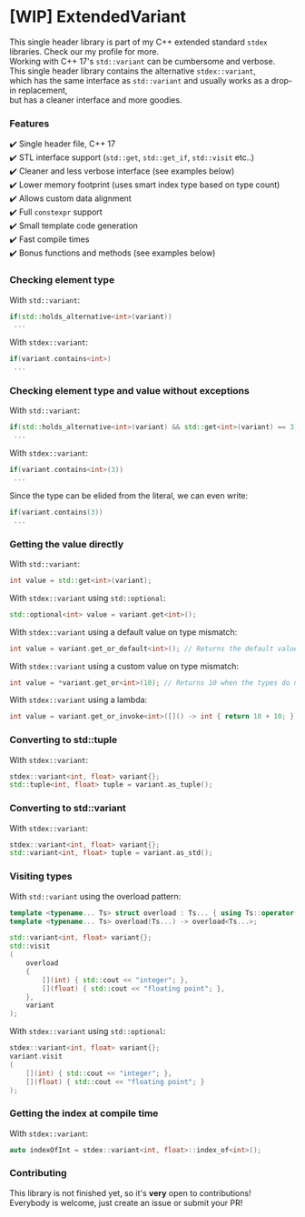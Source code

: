 # [WIP] ExtendedVariant
This single header library is part of my C++ extended standard ```stdex``` libraries. Check our my profile for more.<br>
Working with C++ 17's ```std::variant``` can be cumbersome and verbose.<br>
This single header library contains the alternative ```stdex::variant```,<br>
which has the same interface as ```std::variant``` and usually works as a drop-in replacement,<br>
but has a cleaner interface and more goodies.<br>

<h3> Features </h3>

:heavy_check_mark: Single header file, C++ 17<br>
:heavy_check_mark: STL interface support (```std::get```, ```std::get_if```, ```std::visit``` etc..)<br>
:heavy_check_mark: Cleaner and less verbose interface (see examples below)<br>
:heavy_check_mark: Lower memory footprint (uses smart index type based on type count)<br>
:heavy_check_mark: Allows custom data alignment<br>
:heavy_check_mark: Full ```constexpr``` support<br>
:heavy_check_mark: Small template code generation<br>
:heavy_check_mark: Fast compile times<br>
:heavy_check_mark: Bonus functions and methods (see examples below)<br>

<h3> Checking element type </h3>

With ```std::variant```:<br>
```cpp
if(std::holds_alternative<int>(variant))
 ...
```
 
With ```stdex::variant```:
```cpp
if(variant.contains<int>)
 ...
```

<h3> Checking element type and value without exceptions </h3>

With ```std::variant```:<br>
```cpp
if(std::holds_alternative<int>(variant) && std::get<int>(variant) == 3)
 ...
```
 
With ```stdex::variant```:
```cpp
if(variant.contains<int>(3))
 ...
```
Since the type can be elided from the literal, we can even write:
```cpp
if(variant.contains(3))
 ...
```

<h3> Getting the value directly </h3>

With ```std::variant```:<br>
```cpp
int value = std::get<int>(variant);
```
 
With ```stdex::variant``` using ```std::optional```:
```cpp
std::optional<int> value = variant.get<int>();
```

With ```stdex::variant``` using a default value on type mismatch:
```cpp
int value = variant.get_or_default<int>(); // Returns the default value of int (0) when the types do not match
```

With ```stdex::variant``` using a custom value on type mismatch:
```cpp
int value = *variant.get_or<int>(10); // Returns 10 when the types do not match
```

With ```stdex::variant``` using a lambda:
```cpp
int value = variant.get_or_invoke<int>([]() -> int { return 10 + 10; }); // Invokes the lambda and returns 20 when the types do not match
```

<h3> Converting to std::tuple </h3>

With ```stdex::variant```:<br>
```cpp
stdex::variant<int, float> variant{};
std::tuple<int, float> tuple = variant.as_tuple();
```

<h3> Converting to std::variant </h3>

With ```stdex::variant```:<br>
```cpp
stdex::variant<int, float> variant{};
std::variant<int, float> tuple = variant.as_std();
```

<h3> Visiting types </h3>

With ```std::variant``` using the overload pattern:<br>
```cpp
template <typename... Ts> struct overload : Ts... { using Ts::operator()...; };
template <typename... Ts> overload(Ts...) -> overload<Ts...>;

std::variant<int, float> variant{};
std::visit
(
	overload
	{
		[](int) { std::cout << "integer"; },
		[](float) { std::cout << "floating point"; },
	}, 
	variant
);
```
 
With ```stdex::variant``` using ```std::optional```:<br>
```cpp
stdex::variant<int, float> variant{};
variant.visit
(
	[](int) { std::cout << "integer"; },
	[](float) { std::cout << "floating point"; }
);
```

<h3> Getting the index at compile time </h3>

With ```stdex::variant```:<br>
```cpp
auto indexOfInt = stdex::variant<int, float>::index_of<int>();
```

<h3> Contributing </h3>

This library is not finished yet,
so it's **very** open to contributions!<br>
Everybody is welcome, just create an issue or submit your PR!<br>
